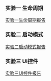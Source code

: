 ### 实验一 生命周期

[实验一生命周期报告](https://github.com/syhuang00/2018118152_Android/blob/master/%E5%AE%9E%E9%AA%8C%E4%B8%80%20%E7%94%9F%E5%91%BD%E5%91%A8%E6%9C%9F/%E5%AE%9E%E9%AA%8C%E4%B8%80%20%20%E6%8E%A2%E7%A9%B6%E7%94%9F%E5%91%BD%E5%91%A8%E6%9C%9F%E6%8A%A5%E5%91%8A.md)

### 实验二 启动模式

[实验二启动模式报告](https://github.com/syhuang00/2018118152_Android/blob/master/%E5%AE%9E%E9%AA%8C%E4%BA%8C%20%E5%90%AF%E5%8A%A8%E6%A8%A1%E5%BC%8F/%E5%AE%9E%E9%AA%8C%E4%BA%8C%20%20%E5%9B%9B%E7%A7%8D%E5%90%AF%E5%8A%A8%E6%A8%A1%E5%BC%8F%E6%8A%A5%E5%91%8A.md)

### 实验三 UI控件

[实验三UI控件报告](https://github.com/syhuang00/2018118152_Android/blob/master/%E5%AE%9E%E9%AA%8C%E4%B8%89%20UI%E6%8E%A7%E4%BB%B6/%E5%AE%9E%E9%AA%8C%E4%B8%89%20UI%E5%B8%B8%E7%94%A8%E6%8E%A7%E4%BB%B6%E6%8A%A5%E5%91%8A.md)